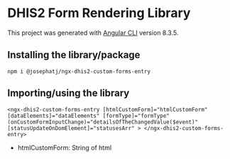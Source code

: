 # DHIS2 Form Rendering Library

This project was generated with [Angular CLI](https://github.com/angular/angular-cli) version 8.3.5.

## Installing the library/package

`npm i @josephatj/ngx-dhis2-custom-forms-entry`

## Importing/using the library

`<ngx-dhis2-custom-forms-entry [htmlCustomForm]="htmlCustomForm" [dataElements]="dataElements" [formType]="formType" (onCustomFormInputChange)="detailsOfTheChangedValue($event)" [statusUpdateOnDomElement]="statusesArr" > </ngx-dhis2-custom-forms-entry>`

- htmlCustomForm: String of html

